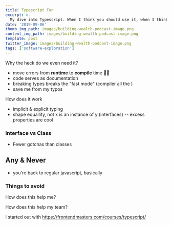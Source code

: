```yaml
---
title: Typescript Fun
excerpt: >-
  My dive into Typescript. When I think you should use it, when I think you shouldn't, and all the gotchas along the way.
date: '2019-09-06'
thumb_img_path: images/building-wealth-podcast-image.png
content_img_path: images/building-wealth-podcast-image.png
template: post
twitter_image: images/building-wealth-podcast-image.png
tags: ['software-exploration']
---
```


Why the heck do we even need it?

- move errors from **runtime** to **compile** time 💯🤯
- code serves as documentation
- breaking types breaks the "fast mode" (compiler all the )
- save me from my typos


How does it work

- implicit & explicit typing 
- shape equallity, not x is an instance of y (interfaces)
-- excess properties are cool


### Interface vs Class
- Fewer gotchas than classes

## Any & Never
- you're back to regular javascript, basically




### Things to avoid


How does this help me?

How does this help my team?

I started out with https://frontendmasters.com/courses/typescript/

